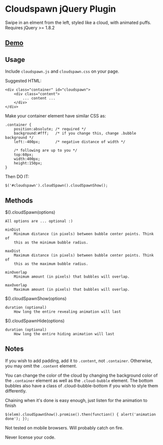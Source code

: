 Cloudspawn jQuery Plugin
========================

Swipe in an elment from the left, styled like a cloud, with animated puffs.
Requires jQuery >= 1.8.2

## [Demo](http://jsfiddle.net/delvarworld/vVFxS/7/)

## Usage

Include `cloudspawn.js` and `cloudspawn.css` on your page.

Suggested HTML:

    <div class="container" id="cloudspawn">
        <div class="content">
            ... content ...
        </div>
    </div>

Make your container element have similar CSS as:

    .container {
        position:absolute; /* required */
        background:#fff;   /* if you change this, change .bubble background */
        left:-400px;       /* negative distance of width */

        /* following are up to you */
        top:60px;
        width:400px;
        height:150px;
    }

Then DO IT:

    $('#cloudspawn').cloudSpawn().cloudSpawnShow();

## Methods

$().cloudSpawn(options)

    All options are ... optional :)

    minDist
        Minimum distance (in pixels) between bubble center points. Think of
        this as the minimum bubble radius.

    maxDist
        Maximum distance (in pixels) between bubble center points. Think of
        this as the maximum bubble radius.

    minOverlap
        Minimum amount (in pixels) that bubbles will overlap.

    maxOverlap
        Maximum amount (in pixels) that bubbles will overlap.

$().cloudSpawnShow(options)

    duration (optional)
        How long the entire revealing animation will last

$().cloudSpawnHide(options)

    duration (optional)
        How long the entire hiding animation will last

## Notes

If you wish to add padding, add it to `.content`, not `.container`. Otherwise,
you may omit the `.content` element.

You can change the color of the cloud by changing the background color of the
`.container` element as well as the `.cloud-bubble` element. The bottom bubbles
also have a class of .cloud-bubble-bottom if you wish to style them
differently.

Chaining when it's done is easy enough, just listen for the animation to finish

    $(elem).cloudSpawnShow().promise().then(function() { alert('animation done'); });

Not tested on mobile browsers. Will probably catch on fire.

Never license your code.
